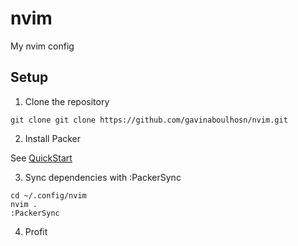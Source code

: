 # nvim
My nvim config


## Setup

1. Clone the repository
```
git clone git clone https://github.com/gavinaboulhosn/nvim.git
```

2. Install Packer

See [QuickStart](https://github.com/wbthomason/packer.nvim#quickstart)

3. Sync dependencies with :PackerSync
```
cd ~/.config/nvim
nvim .
:PackerSync
```

4. Profit
